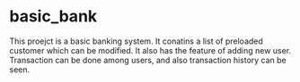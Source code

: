 # basic_bank
This proejct is a basic banking system.
It conatins a list of preloaded customer which can be modified.
It also has the feature of adding new user.
Transaction can be done among users, and also transaction history can be seen.
